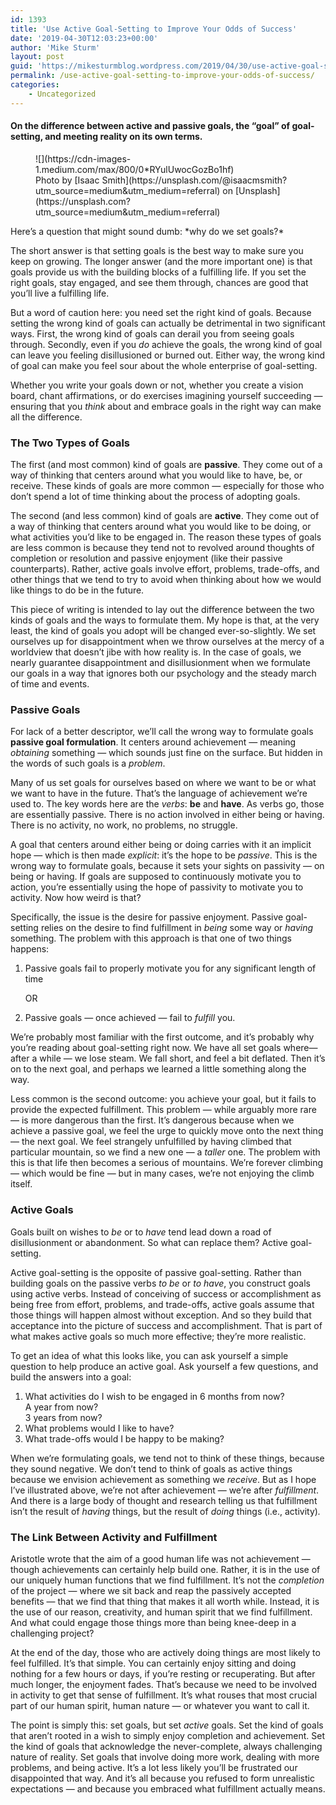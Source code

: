 ```yaml
---
id: 1393
title: 'Use Active Goal-Setting to Improve Your Odds of Success'
date: '2019-04-30T12:03:23+00:00'
author: 'Mike Sturm'
layout: post
guid: 'https://mikesturmblog.wordpress.com/2019/04/30/use-active-goal-setting-to-improve-your-odds-of-success/'
permalink: /use-active-goal-setting-to-improve-your-odds-of-success/
categories:
    - Uncategorized
---
```


#### On the difference between active and passive goals, the “goal” of goal-setting, and meeting reality on its own terms.

<figure class="wp-caption">![](https://cdn-images-1.medium.com/max/800/0*RYulUwocGozBo1hf)<figcaption class="wp-caption-text">Photo by [Isaac Smith](https://unsplash.com/@isaacmsmith?utm_source=medium&utm_medium=referral) on [Unsplash](https://unsplash.com?utm_source=medium&utm_medium=referral)</figcaption></figure>Here’s a question that might sound dumb: *why do we set goals?*

The short answer is that setting goals is the best way to make sure you keep on growing. The longer answer (and the more important one) is that goals provide us with the building blocks of a fulfilling life. If you set the right goals, stay engaged, and see them through, chances are good that you’ll live a fulfilling life.

But a word of caution here: you need set the right kind of goals. Because setting the wrong kind of goals can actually be detrimental in two significant ways. First, the wrong kind of goals can derail you from seeing goals through. Secondly, even if you *do* achieve the goals, the wrong kind of goal can leave you feeling disillusioned or burned out. Either way, the wrong kind of goal can make you feel sour about the whole enterprise of goal-setting.

Whether you write your goals down or not, whether you create a vision board, chant affirmations, or do exercises imagining yourself succeeding — ensuring that you *think* about and embrace goals in the right way can make all the difference.

### The Two Types of Goals

The first (and most common) kind of goals are **passive**. They come out of a way of thinking that centers around what you would like to have, be, or receive. These kinds of goals are more common — especially for those who don’t spend a lot of time thinking about the process of adopting goals.

The second (and less common) kind of goals are **active**. They come out of a way of thinking that centers around what you would like to be doing, or what activities you’d like to be engaged in. The reason these types of goals are less common is because they tend not to revolved around thoughts of completion or resolution and passive enjoyment (like their passive counterparts). Rather, active goals involve effort, problems, trade-offs, and other things that we tend to try to avoid when thinking about how we would like things to do be in the future.

This piece of writing is intended to lay out the difference between the two kinds of goals and the ways to formulate them. My hope is that, at the very least, the kind of goals you adopt will be changed ever-so-slightly. We set ourselves up for disappointment when we throw ourselves at the mercy of a worldview that doesn’t jibe with how reality is. In the case of goals, we nearly guarantee disappointment and disillusionment when we formulate our goals in a way that ignores both our psychology and the steady march of time and events.

### Passive Goals

For lack of a better descriptor, we’ll call the wrong way to formulate goals **passive goal formulation**. It centers around achievement — meaning *obtaining* something — which sounds just fine on the surface. But hidden in the words of such goals is a *problem*.

Many of us set goals for ourselves based on where we want to be or what we want to have in the future. That’s the language of achievement we’re used to. The key words here are the *verbs*: **be** and **have**. As verbs go, those are essentially passive. There is no action involved in either being or having. There is no activity, no work, no problems, no struggle.

A goal that centers around either being or doing carries with it an implicit hope — which is then made *explicit*: it’s the hope to be *passive*. This is the wrong way to formulate goals, because it sets your sights on passivity — on being or having. If goals are supposed to continuously motivate you to action, you’re essentially using the hope of passivity to motivate you to activity. Now how weird is that?

Specifically, the issue is the desire for passive enjoyment. Passive goal-setting relies on the desire to find fulfillment in *being* some way or *having* something. The problem with this approach is that one of two things happens:

1. Passive goals fail to properly motivate you for any significant length of time  
       
    OR
2. Passive goals — once achieved — fail to *fulfill* you.

We’re probably most familiar with the first outcome, and it’s probably why you’re reading about goal-setting right now. We have all set goals where— after a while — we lose steam. We fall short, and feel a bit deflated. Then it’s on to the next goal, and perhaps we learned a little something along the way.

Less common is the second outcome: you achieve your goal, but it fails to provide the expected fulfillment. This problem — while arguably more rare — is more dangerous than the first. It’s dangerous because when we achieve a passive goal, we feel the urge to quickly move onto the next thing — the next goal. We feel strangely unfulfilled by having climbed that particular mountain, so we find a new one — a *taller* one. The problem with this is that life then becomes a serious of mountains. We’re forever climbing — which would be fine — but in many cases, we’re not enjoying the climb itself.

### Active Goals

Goals built on wishes to *be* or to *have* tend lead down a road of disillusionment or abandonment. So what can replace them? Active goal-setting.

Active goal-setting is the opposite of passive goal-setting. Rather than building goals on the passive verbs *to be* or *to have*, you construct goals using active verbs. Instead of conceiving of success or accomplishment as being free from effort, problems, and trade-offs, active goals assume that those things will happen almost without exception. And so they build that acceptance into the picture of success and accomplishment. That is part of what makes active goals so much more effective; they’re more realistic.

To get an idea of what this looks like, you can ask yourself a simple question to help produce an active goal. Ask yourself a few questions, and build the answers into a goal:

1. What activities do I wish to be engaged in 6 months from now?   
    A year from now?   
    3 years from now?
2. What problems would I like to have?
3. What trade-offs would I be happy to be making?

When we’re formulating goals, we tend not to think of these things, because they sound negative. We don’t tend to think of goals as active things because we envision achievement as something we *receive*. But as I hope I’ve illustrated above, we’re not after achievement — we’re after *fulfillment*. And there is a large body of thought and research telling us that fulfillment isn’t the result of *having* things, but the result of *doing* things (i.e., activity)*.*

### The Link Between Activity and Fulfillment

Aristotle wrote that the aim of a good human life was not achievement — though achievements can certainly help build one. Rather, it is in the use of our uniquely human functions that we find fulfillment. It’s not the *completion* of the project — where we sit back and reap the passively accepted benefits — that we find that thing that makes it all worth while. Instead, it is the use of our reason, creativity, and human spirit that we find fulfillment. And what could engage those things more than being knee-deep in a challenging project?

At the end of the day, those who are actively doing things are most likely to feel fulfilled. It’s that simple. You can certainly enjoy sitting and doing nothing for a few hours or days, if you’re resting or recuperating. But after much longer, the enjoyment fades. That’s because we need to be involved in activity to get that sense of fulfillment. It’s what rouses that most crucial part of our human spirit, human nature — or whatever you want to call it.

The point is simply this: set goals, but set *active* goals. Set the kind of goals that aren’t rooted in a wish to simply enjoy completion and achievement. Set the kind of goals that acknowledge the never-complete, always challenging nature of reality. Set goals that involve doing more work, dealing with more problems, and being active. It’s a lot less likely you’ll be frustrated our disappointed that way. And it’s all because you refused to form unrealistic expectations — and because you embraced what fulfillment actually means.